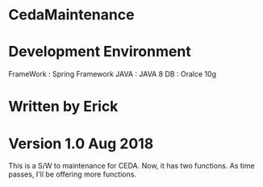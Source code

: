 # CedaMaintenance

# Development Environment
FrameWork : Spring Framework
JAVA : JAVA 8
DB : Oralce 10g

# Written by Erick
# Version 1.0 Aug 2018

This is a S/W to maintenance for CEDA.
Now, it has two functions.
As time passes, I'll be offering more functions.
